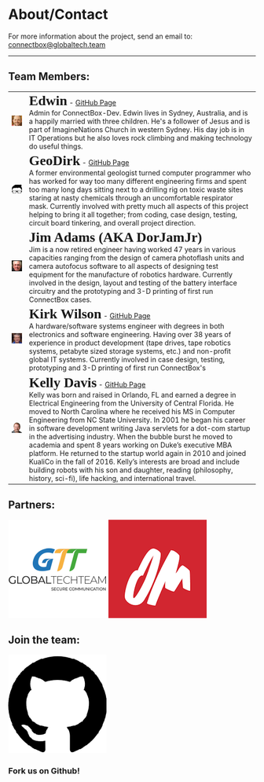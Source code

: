 # About/Contact

For more information about the project, send an email to: <connectbox@globaltech.team>
___

## Team Members:
|  |  |
|:---:|:---|
| ![Edwin](https://raw.githubusercontent.com/ConnectBox/website_posts/master/about/edwin.png?raw=true)   | <span style="font-family:Tahoma; font-size:2em;">**Edwin**</span> - [GitHub Page](https://github.com/edwinsteele "GitHub")<br />Admin for ConnectBox-Dev.  Edwin lives in Sydney, Australia, and is a happily married with three children. He's a follower of Jesus and is part of ImagineNations Church in western Sydney. His day job is in IT Operations but he also loves rock climbing and making technology do useful things. |
| ![GeoDirk](https://raw.githubusercontent.com/ConnectBox/website_posts/master/about/headshot_300.jpg?raw=true)   | <span style="font-family:Tahoma; font-size:2em;">**GeoDirk**</span> - [GitHub Page](https://github.com/GeoDirk "GitHub")<br />A former environmental geologist turned computer programmer who has worked for way too many different engineering firms and spent too many long days sitting next to a drilling rig on toxic waste sites staring at nasty chemicals through an uncomfortable respirator mask.  Currently involved with pretty much all aspects of this project helping to bring it all together; from coding, case design, testing, circuit board tinkering, and overall project direction. |
| ![DorJamJr](https://raw.githubusercontent.com/ConnectBox/website_posts/master/about/jadams.png?raw=true)   | <span style="font-family:Tahoma; font-size:2em;">**Jim Adams (AKA DorJamJr)**</span><br /> Jim is a now retired engineer having worked 47 years in various capacities ranging from the design of camera photoflash units and camera autofocus software to all aspects of designing test equipment for the manufacture of robotics hardware. Currently involved in the design, layout and testing of the battery interface circuitry and the prototyping and 3-D printing of first run ConnectBox cases. |
| ![KWilson](https://raw.githubusercontent.com/ConnectBox/website_posts/master/about/kwilson.jpg?raw=true)   | <span style="font-family:Tahoma; font-size:2em;">**Kirk Wilson**</span> - [GitHub Page](https://github.com/kirkdwilson "GitHub")<br />  A hardware/software systems engineer with degrees in both electronics and software engineering.  Having over 38 years of experience in product development (tape drives, tape robotics systems, petabyte sized storage systems, etc.) and non-profit global IT systems.  Currently involved in case design, testing, prototyping and 3-D printing of first run ConnectBox's|
| ![KDavis](https://raw.githubusercontent.com/ConnectBox/website_posts/master/about/kelly.png?raw=true)   | <span style="font-family:Tahoma; font-size:2em;">**Kelly Davis**</span> - [GitHub Page](https://github.com/kldavis4 "GitHub")<br />  Kelly was born and raised in Orlando, FL and earned a degree in Electrical Engineering from the University of Central Florida. He moved to North Carolina where he received his MS in Computer Engineering from NC State University. In 2001 he began his career in software development writing Java servlets for a dot-com startup in the advertising industry. When the bubble burst he moved to academia and spent 8 years working on Duke’s executive MBA platform. He returned to the startup world again in 2010 and joined KualiCo in the fall of 2016. Kelly’s interests are broad and include building robots with his son and daughter, reading (philosophy, history, sci-fi), life hacking, and international travel.|

## Partners:

[![Global Tech Team](https://raw.githubusercontent.com/ConnectBox/website_posts/master/about/GlobalTechTeam_200.png)](http://globaltech.team/)
[![OM](https://raw.githubusercontent.com/ConnectBox/website_posts/master/about/om_200.png?raw=true)](http://om.org/)

## Join the team:

[![Github Project](https://raw.githubusercontent.com/ConnectBox/website_posts/master/about/github_200.png?raw=true)](https://github.com/ConnectBox/connectbox-pi)

### Fork us on Github!
